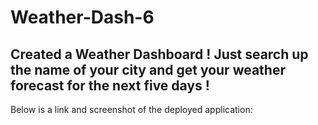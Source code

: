 # Weather-Dash-6

## Created a Weather Dashboard ! Just search up the name of your city and get your weather forecast for the next five days !

Below is a link and screenshot of the deployed application:

